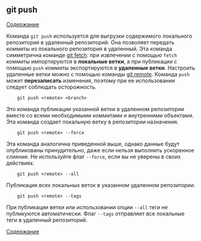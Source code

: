 ## git push

[Содержание](/readme.md)

Команда `git push` используется для выгрузки содержимого локального репозитория в удаленный репозиторий. Она позволяет передать коммиты из локального репозитория в удаленный. Эта команда симметрична команде [git fetch](fetch.md): при извлечении с помощью `fetch` коммиты импортируются в **локальные ветки**, а при публикации с помощью `push` коммиты экспортируются в **удаленные ветки**. Настроить удаленные ветки можно с помощью команды [git remote](./remote.md). Команда `push` может **перезаписать** изменения, поэтому при ее использовании следует соблюдать осторожность. 

```bash=
    git push <remote> <branch>
```
Это команда публикации указанной ветки в удаленном репозитории вместе со всеми необходимыми коммитами и внутренними объектами. Эта команда создает локальную ветку в репозитории назначения. 

```bash=
    git push <remote> --force
```

Эта команда аналогична приведенной выше, однако данные будут опубликованы принудительно, даже если нельзя выполнить ускоренное слияние. Не используйте флаг `--force`, если вы не уверены в своих действиях.

```bash=
    git push <remote> --all
```
Публикация всех локальных веток в указанном удаленном репозитории.

```bash=
    git push <remote> --tags
```
При публикации ветки или использовании опции `--all` теги не публикуются автоматически. Флаг `--tags` отправляет все локальные теги в удаленный репозиторий.

[Содержание](/readme.md)
